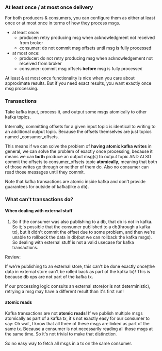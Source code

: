 ### At least once / at most once delivery
For both producers & consumers, you can configure them as either at least once or at most once in terms of how they process msgs.

- at least once: 
  - producer: retry producing msg when acknowledgment not received from broker
  - consumer: do not commit msg offsets until msg is fully processed
- at most once:
  - producer: do not retry producing msg when acknowledgement not received from broker
  - consumer: commit msg offsets **before** msg is fully processed

At least & at most once functionality is nice when you care about approximate results. But if you need exact results, you want
exactly once msg processing.

### Transactions
Take kafka input, process it, and output some msgs atomically to other kafka topics.

Internally, committing offsets for a given input topic is identical to writing to an additional output topic. Because the offsets
themselves are just topics named _consumer_offsets.

This means if we can solve the problem of **having atomic kafka writes** in general, we can solve the problem of exactly once processing,
because it means we can **both** produce an output msg(s) to output topic AND ALSO commit the offsets to consumer_offsets topic **atomically**,
meaning that both of those writes go through or neither of them do. Also no consumer can read those messages until they commit.

Note that kafka transactions are atomic inside kafka and don't provide guarantees for outside of kafka(like a db).

### What can't transactions do?
#### When dealing with external stuff
1. So if the consumer was also publishing to a db, that db is not in kafka. So it;'s possible that the consumer published to a db(through a kafka tx),
but it didn't commit the offset due to some problem, and then we're unable to rollback the data in db(but we can rollback the kafka msgs).
So dealing with external stuff is not a valid usecase for kafka transactions.

Review:

If we're publishing to an external store, this can't be done exactly once(the data in external store can't be rolled back as part of the
kafka tx)! This is because db ops are not part of the kafka tx.

If our processing logic consults an external store(or is not deterministic), retrying a msg may have a different result than it's first run!

#### atomic reads
Kafka transactions are not **atomic reads**! If we publish multiple msgs atomically as part of a kafka tx, it's not exactly easy for our
consumer to say: Oh wait, I know that all three of these msgs are linked as part of the same tx. Because a consumer is not necessarily
reading all those msgs at the same time. So it's not trivial to make that distinction.

So no easy way to fetch all msgs in a tx on the same consumer.